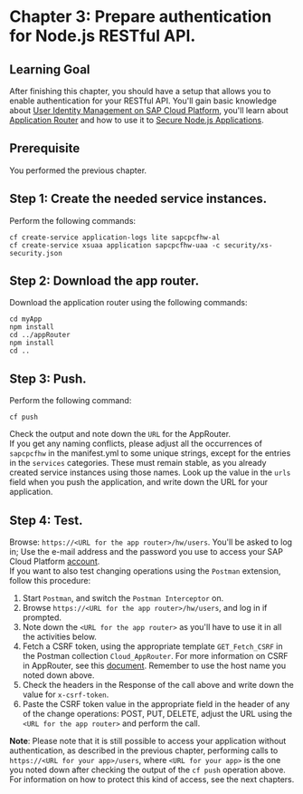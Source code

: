 # Chapter 3: Prepare authentication for Node.js RESTful API.

## Learning Goal
After finishing this chapter, you should have a setup that allows you to enable authentication for your RESTful API. You'll gain basic knowledge about [User Identity Management on SAP Cloud Platform](https://blogs.sap.com/2017/05/16/user-identity-management-on-sap-cloud-platform/), you'll learn about [Application Router](https://help.sap.com/viewer/65de2977205c403bbc107264b8eccf4b/Cloud/en-US/01c5f9ba7d6847aaaf069d153b981b51.html) and how to use it to [Secure Node.js Applications](https://help.sap.com/viewer/65de2977205c403bbc107264b8eccf4b/Cloud/en-US/3a8e4372f8e74d05b4ed03a484865e08.html).

## Prerequisite
You performed the previous chapter.


## Step 1: Create the needed service instances.
Perform the following commands:
```
cf create-service application-logs lite sapcpcfhw-al
cf create-service xsuaa application sapcpcfhw-uaa -c security/xs-security.json
```

## Step 2: Download the app router.
Download the application router using the following commands:
```
cd myApp
npm install
cd ../appRouter
npm install
cd ..
```

## Step 3: Push.
Perform the following command:
```
cf push
```
Check the output and note down the `URL` for the AppRouter.  
If you get any naming conflicts, please adjust all the occurrences of `sapcpcfhw` in the manifest.yml to some unique strings, except for the entries in the `services` categories. These must remain stable, as you already created service instances using those names.
Look up the value in the `urls` field when you push the application, and write down the URL for your application.

## Step 4: Test.
Browse: `https://<URL for the app router>/hw/users`. You'll be asked to log in; Use the e-mail address and the password you  use to access your SAP Cloud Platform [account](https://account.hanatrial.ondemand.com/).  
If you want to also test changing operations using the `Postman` extension, follow this procedure:
1. Start `Postman`, and switch the `Postman Interceptor` on.
2. Browse `https://<URL for the app router>/hw/users`, and log in if prompted.
3. Note down the `<URL for the app router>` as you'll have to use it in all the activities below.
4. Fetch a CSRF token, using the appropriate template `GET_Fetch_CSRF` in the Postman collection `Cloud_AppRouter`. For more information on CSRF in AppRouter, see this [document](https://help.sap.com/viewer/65de2977205c403bbc107264b8eccf4b/Cloud/en-US/c19f165084d742e096c5d1625cecd2d4.html#loioc19f165084d742e096c5d1625cecd2d4__section_xj4_pcg_2z). Remember to use the host name you noted down above.
5. Check the headers in the Response of the call above and write down the value for `x-csrf-token`.
6. Paste the CSRF token value in the appropriate field in the header of any of the change operations: POST, PUT, DELETE, adjust the URL using the `<URL for the app router>` and perform the call.  

__Note__: Please note that it is still possible to access your application without authentication, as described in the previous chapter, performing calls to `https://<URL for your app>/users`, where `<URL for your app>` is the one you noted down after checking the output of the `cf push` operation above. For information on how to protect this kind of access, see the next chapters.

